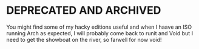 # DEPRECATED AND ARCHIVED

You might find some of my hacky editions useful and when I haave an ISO running Arch as expected, I will probably come back to runit and Void but I need to get the showboat on the river, so farwell for now void! 
